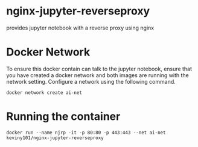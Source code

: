 # nginx-jupyter-reverseproxy
provides jupyter notebook with a reverse proxy using nginx


# Docker Network

To ensure this docker contain can talk to the jupyter notebook, ensure that you have created a docker network and both images are running with the network setting. Configure a network using the following command.

`docker network create ai-net`

# Running the container

`docker run --name njrp -it -p 80:80 -p 443:443 --net ai-net keviny101/nginx-jupyter-reverseproxy`
